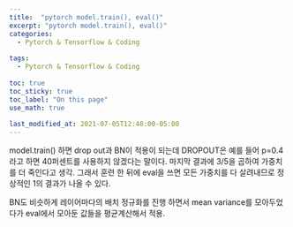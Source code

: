 ```yaml
---
title:  "pytorch model.train(), eval()"
excerpt: "pytorch model.train(), eval()"
categories:
  - Pytorch & Tensorflow & Coding
  
tags:
  - Pytorch & Tensorflow & Coding
  
toc: true
toc_sticky: true
toc_label: "On this page"
use_math: true
    
last_modified_at: 2021-07-05T12:48:00-05:00
---
```


model.train() 하면 drop out과 BN이 적용이 되는데 DROPOUT은 예를 들어 p=0.4라고 하면 40퍼센트를 사용하지 않겠다는 말이다. 마지막 결과에 3/5을 곱하여 가중치를 더 죽인다고 생각. 
그래서 훈련 한 뒤에 eval을 쓰면 모든 가중치를 다 살려내므로 정상적인 1의 결과가 나올 수 있다. 

BN도 비슷하게 레이어마다의 배치 정규화를 진행 하면서 mean variance를 모아두었다가 eval에서 모아둔 값들을 평균계산해서 적용.
